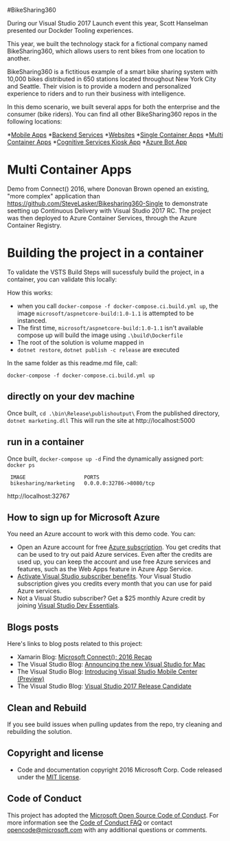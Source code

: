 #BikeSharing360

During our Visual Studio 2017 Launch event this year, Scott Hanselman presented our Dockder Tooling experiences. 

This year, we built the technology stack for a fictional company named BikeSharing360, which allows users to rent bikes from one location to another.

BikeSharing360 is a fictitious example of a smart bike sharing system with 10,000 bikes distributed in 650 stations located throughout New York City and Seattle. Their vision is to provide a modern and personalized experience to riders and to run their business with intelligence.

In this demo scenario, we built several apps for both the enterprise and the consumer (bike riders). You can find all other BikeSharing360 repos in the following locations:

*[Mobile Apps](https://github.com/Microsoft/BikeSharing360_MobileApps)
*[Backend Services](https://github.com/Microsoft/BikeSharing360_BackendServices)
*[Websites](https://github.com/Microsoft/BikeSharing360_Websites)
*[Single Container Apps](https://github.com/Microsoft/BikeSharing360_SingleContainer)
*[Multi Container Apps](https://github.com/Microsoft/BikeSharing360_MultiContainer)
*[Cognitive Services Kiosk App](https://github.com/Microsoft/BikeSharing360_CognitiveServicesKioskApp)
*[Azure Bot App](https://github.com/Microsoft/BikeSharing360_BotApps)
# Multi Container Apps
Demo from Connect() 2016, where Donovan Brown opened an existing, "more complex" application than https://github.com/SteveLasker/Bikesharing360-Single to demonstrate seetting up Continuous Delivery with Visual Studio 2017 RC. 
The project was then deployed to Azure Container Services, through the Azure Container Registry.

# Building the project in a container
To validate the VSTS Build Steps will sucessfuly build the project, in a container, you can validate this locally:

How this works:

* when you call `docker-compose -f docker-compose.ci.build.yml up`, the image `microsoft/aspnetcore-build:1.0-1.1` is attempted to be instanced. 
* The first time, `microsoft/aspnetcore-build:1.0-1.1` isn't available compose up will build the image using  `.\build\Dockerfile` 
* The root of the solution is volume mapped in
* `dotnet restore`, `dotnet publish -c release` are executed

In the same folder as this readme.md file, call:
```
docker-compose -f docker-compose.ci.build.yml up
```

## directly on your dev machine

Once built, `cd .\bin\Release\publishoutput\`
From the published directory, `dotnet marketing.dll`
This will run the site at http://localhost:5000

## run in a container

Once built, `docker-compose up -d`
Find the dynamically assigned port: `docker ps`
```
 IMAGE                   PORTS
 bikesharing/marketing   0.0.0.0:32786->8080/tcp
```
http://localhost:32767

## How to sign up for Microsoft Azure

You need an Azure account to work with this demo code. You can:

- Open an Azure account for free [Azure subscription](https://azure.com). You get credits that can be used to try out paid Azure services. Even after the credits are used up, you can keep the account and use free Azure services and features, such as the Web Apps feature in Azure App Service.
- [Activate Visual Studio subscriber benefits](https://www.visualstudio.com/products/visual-studio-dev-essentials-vs). Your Visual Studio subscription gives you credits every month that you can use for paid Azure services.
- Not a Visual Studio subscriber? Get a $25 monthly Azure credit by joining [Visual Studio Dev Essentials](https://www.visualstudio.com/products/visual-studio-dev-essentials-vs).

## Blogs posts

Here's links to blog posts related to this project:

- Xamarin Blog: [Microsoft Connect(); 2016 Recap](https://blog.xamarin.com/microsoft-connect-2016-recap/)
- The Visual Studio Blog: [Announcing the new Visual Studio for Mac](https://blogs.msdn.microsoft.com/visualstudio/2016/11/16/visual-studio-for-mac/)
- The Visual Studio Blog: [Introducing Visual Studio Mobile Center (Preview)](https://blogs.msdn.microsoft.com/visualstudio/2016/11/16/visual-studio-mobile-center/)
- The Visual Studio Blog: [Visual Studio 2017 Release Candidate](https://blogs.msdn.microsoft.com/visualstudio/2016/11/16/visual-studio-2017-rc/)

## Clean and Rebuild
If you see build issues when pulling updates from the repo, try cleaning and rebuilding the solution.

## Copyright and license
* Code and documentation copyright 2016 Microsoft Corp. Code released under the [MIT license](https://opensource.org/licenses/MIT).

## Code of Conduct 
This project has adopted the [Microsoft Open Source Code of Conduct](https://opensource.microsoft.com/codeofconduct/). For more information see the [Code of Conduct FAQ](https://opensource.microsoft.com/codeofconduct/faq/) or contact [opencode@microsoft.com](mailto:opencode@microsoft.com) with any additional questions or comments.

